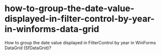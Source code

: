 # how-to-group-the-date-value-displayed-in-filter-control-by-year-in-winforms-data-grid
How to group the date value displayed in FilterControl by year in WinForms DataGrid (SfDataGrid)?
